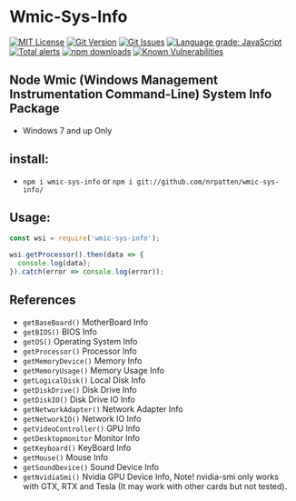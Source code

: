 # Wmic-Sys-Info
[![MIT License](https://img.shields.io/github/license/nrpatten/wmic-sys-info.svg?color=success)](https://github.com/nrpatten/wmic-sys-info/blob/master/LICENSE)
[![Git Version](https://img.shields.io/github/package-json/v/nrpatten/wmic-sys-info.svg?color=success)](https://github.com/nrpatten/wmic-sys-info/tree/master)
[![Git Issues](https://img.shields.io/github/issues/nrpatten/wmic-sys-info.svg?color=success)](https://github.com/nrpatten/wmic-sys-info/issues)
[![Language grade: JavaScript](https://img.shields.io/lgtm/grade/javascript/g/nrpatten/wmic-sys-info.svg?logo=lgtm&logoWidth=18)](https://lgtm.com/projects/g/nrpatten/wmic-sys-info/context:javascript)
[![Total alerts](https://img.shields.io/lgtm/alerts/g/nrpatten/wmic-sys-info.svg?logo=lgtm&logoWidth=18)](https://lgtm.com/projects/g/nrpatten/wmic-sys-info/alerts/)
[![npm downloads](https://img.shields.io/npm/dt/wmic-sys-info.svg?label=npm%20downloads)](https://www.npmjs.com/package/wmic-sys-info)
[![Known Vulnerabilities](https://img.shields.io/snyk/vulnerabilities/github/nrpatten/wmic-sys-info.svg?color=success)](https://github.com/nrpatten/wmic-sys-info)
## Node Wmic (Windows Management Instrumentation Command-Line) System Info Package
* Windows 7 and up Only
## install:
* `npm i wmic-sys-info` or `npm i git://github.com/nrpatten/wmic-sys-info/`
## Usage:
```javascript
const wsi = require('wmic-sys-info');

wsi.getProcessor().then(data => {
  console.log(data);
}).catch(error => console.log(error));
```
## References
* `getBaseBoard()` MotherBoard Info
* `getBIOS()` BIOS Info
* `getOS()` Operating System Info
* `getProcessor()` Processor Info
* `getMemoryDevice()` Memory Info
* `getMemoryUsage()` Memory Usage Info
* `getLogicalDisk()` Local Disk Info
* `getDiskDrive()` Disk Drive Info
* `getDiskIO()` Disk Drive IO Info
* `getNetworkAdapter()` Network Adapter Info
* `getNetworkIO()` Network IO Info
* `getVideoController()` GPU Info
* `getDesktopmonitor` Monitor Info
* `getKeyboard()` KeyBoard Info
* `getMouse()` Mouse Info
* `getSoundDevice()` Sound Device Info
* `getNvidiaSmi()` Nvidia GPU Device Info, Note! nvidia-smi only works with GTX, RTX and Tesla (It may work with other cards but not tested).